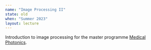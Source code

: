 ```yaml
---
name: "Image Processing II"
state: old
when: "Summer 2023"
layout: lecture
---
```


Introduction to image processing for the master programme [Medical Photonics](https://www.uniklinikum-jena.de/medpho/en/).

